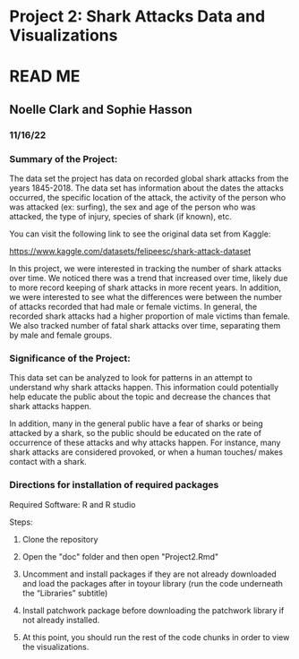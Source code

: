 # Project 2: Shark Attacks Data and Visualizations
# READ ME
## Noelle Clark and Sophie Hasson
### 11/16/22

### Summary of the Project:

The data set the project has data on recorded global shark attacks from the years 1845-2018. The data set has information about the dates the attacks occurred, the specific location of the attack, the activity of the person who was attacked (ex: surfing), the sex and age of the person who was attacked, the type of injury, species of shark (if known), etc. 

You can visit the following link to see the original data set from Kaggle: 

https://www.kaggle.com/datasets/felipeesc/shark-attack-dataset

In this project, we were interested in tracking the number of shark attacks over time. We noticed there was a trend that increased over time, likely due to more record keeping of shark attacks in more recent years. In addition, we were interested to see what the differences were between the number of attacks recorded that had male or female victims. In general, the recorded shark attacks had a higher proportion of male victims than female. We also tracked number of fatal shark attacks over time, separating them by male and female groups. 

### Significance of the Project: 

This data set can be analyzed to look for patterns in an attempt to understand why shark attacks happen. This information could potentially help educate the public about the topic and decrease the chances that shark attacks happen. 

In addition, many in the general public have a fear of sharks or being attacked by a shark, so the public should be educated on the rate of occurrence of these attacks and why attacks happen. For instance, many shark attacks are considered provoked, or when a human touches/ makes contact with a shark. 

### Directions for installation of required packages

Required Software: R and R studio

Steps: 

1. Clone the repository 

2. Open the "doc" folder and then open "Project2.Rmd"

3. Uncomment and install packages if they are not already downloaded and load the packages after in toyour library (run the code underneath the “Libraries” subtitle)

4. Install patchwork package before downloading the patchwork library if not already installed. 

5. At this point, you should run the rest of the code chunks in order to view the visualizations. 
